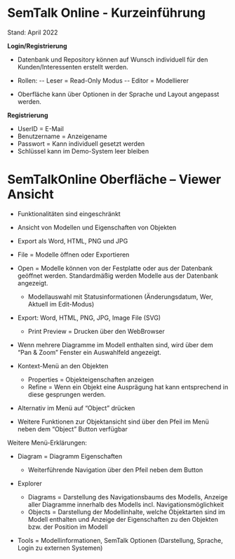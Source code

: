 # SemTalk Online - Kurzeinführung
Stand: April 2022

**Login/Registrierung**
- Datenbank und Repository können auf Wunsch individuell für den Kunden/Interessenten erstellt werden.
- Rollen:
-- Leser = Read-Only Modus
-- Editor = Modellierer 

- Oberfläche kann über Optionen in der Sprache und Layout angepasst werden.

**Registrierung**

- UserID = E-Mail
- Benutzername = Anzeigename
- Passwort = Kann individuell gesetzt werden
- Schlüssel kann im Demo-System leer bleiben

# SemTalkOnline Oberfläche – Viewer Ansicht

- Funktionalitäten sind eingeschränkt
- Ansicht von Modellen und Eigenschaften von Objekten
- Export als Word, HTML, PNG und JPG

- File = Modelle öffnen oder Exportieren
- Open = Modelle können von der Festplatte oder aus der Datenbank geöffnet werden. Standardmäßig werden Modelle aus der Datenbank angezeigt. 
  - Modellauswahl mit Statusinformationen (Änderungsdatum, Wer, Aktuell im Edit-Modus)

- Export: Word, HTML, PNG, JPG, Image File (SVG)
  - Print Preview = Drucken über den WebBrowser

- Wenn mehrere Diagramme im Modell enthalten sind, wird über dem “Pan & Zoom” Fenster ein Auswahlfeld angezeigt.

- Kontext-Menü an den Objekten
  - Properties = Objekteigenschaften anzeigen
  - Refine = Wenn ein Objekt eine Ausprägung hat kann entsprechend in diese gesprungen werden. 

* Alternativ im Menü auf “Object” drücken

* Weitere Funktionen zur Objektansicht sind über den Pfeil im Menü neben dem “Object” Button verfügbar

Weitere Menü-Erklärungen:
- Diagram = Diagramm Eigenschaften
  - Weiterführende Navigation über den Pfeil neben dem Button

- Explorer 
  - Diagrams = Darstellung des Navigationsbaums des Modells, Anzeige aller Diagramme innerhalb des Modells incl. Navigationsmöglichkeit
  - Objects = Darstellung der Modellinhalte, welche Objektarten sind im Modell enthalten und Anzeige der Eigenschaften zu den Objekten bzw. der Position im Modell

- Tools = Modellinformationen, SemTalk Optionen (Darstellung, Sprache, Login zu externen Systemen)
